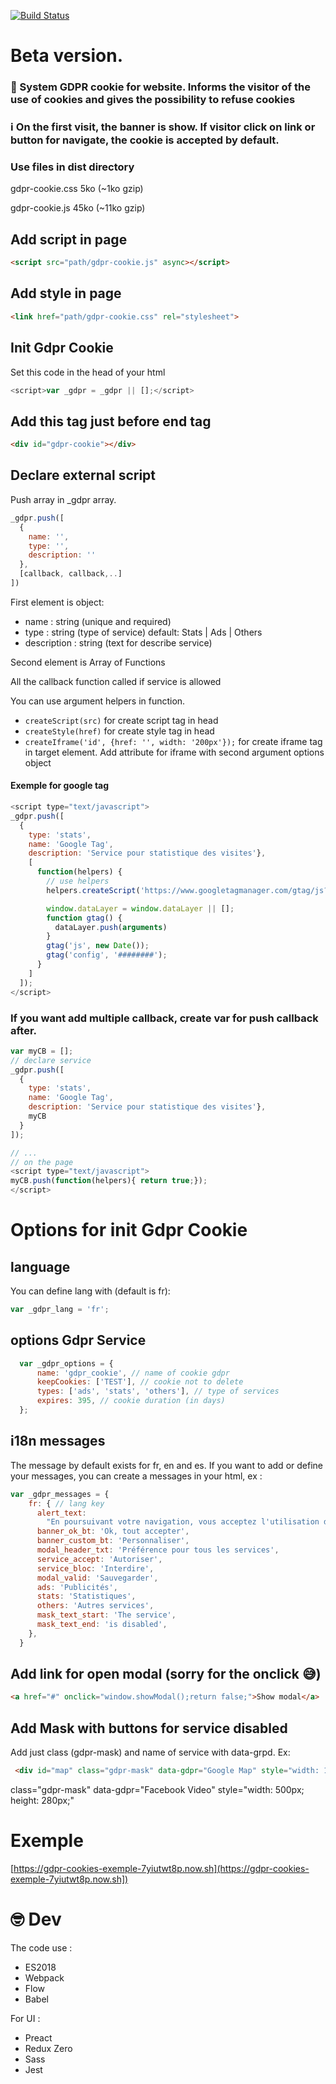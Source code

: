 [![Build Status](https://travis-ci.org/ipatate/gdpr-cookies.svg?branch=develop)](https://travis-ci.org/ipatate/gdpr-cookies)

# Beta version.

### 🍪 System GDPR cookie for website. Informs the visitor of the use of cookies and gives the possibility to refuse cookies

### ℹ️ On the first visit, the banner is show. If visitor click on link or button for navigate, the cookie is accepted by default.

### Use files in dist directory

gdpr-cookie.css 5ko (~1ko gzip)

gdpr-cookie.js 45ko (~11ko gzip)

## Add script in page

```html
<script src="path/gdpr-cookie.js" async></script>
```

## Add style in page

```html
<link href="path/gdpr-cookie.css" rel="stylesheet">
```

## Init Gdpr Cookie

Set this code in the head of your html

```js
<script>var _gdpr = _gdpr || [];</script>
```

## Add this tag just before end tag </body>

```html
<div id="gdpr-cookie"></div>
```

## Declare external script

Push array in _gdpr array.

```js
_gdpr.push([
  {
    name: '',
    type: '',
    description: ''
  },
  [callback, callback,..]
])
```

First element is object:
- name : string (unique and required)
- type : string (type of service) default: Stats | Ads | Others
- description : string (text for describe service)

Second element is Array of Functions

All the callback function called if service is allowed

You can use argument helpers in function.
- ```createScript(src)``` for create script tag in head
- ```createStyle(href)``` for create style tag in head
- ```createIframe('id', {href: '', width: '200px'});``` for create iframe tag in target element. Add attribute for iframe with second argument options object

#### Exemple for google tag

```js
<script type="text/javascript">
_gdpr.push([
  {
    type: 'stats',
    name: 'Google Tag',
    description: 'Service pour statistique des visites'},
    [
      function(helpers) {
        // use helpers
        helpers.createScript('https://www.googletagmanager.com/gtag/js?id=' + keys_api.gtag);

        window.dataLayer = window.dataLayer || [];
        function gtag() {
          dataLayer.push(arguments)
        }
        gtag('js', new Date());
        gtag('config', '########');
      }
    ]
  ]);
</script>
```

### If you want add multiple callback, create var for push callback after.

```js
var myCB = [];
// declare service
_gdpr.push([
  {
    type: 'stats',
    name: 'Google Tag',
    description: 'Service pour statistique des visites'},
    myCB
  }
]);

// ...
// on the page
<script type="text/javascript">
myCB.push(function(helpers){ return true;});
</script>
```


# Options for init Gdpr Cookie

## language

You can define lang with (default is fr):

```js
var _gdpr_lang = 'fr';
```

## options Gdpr Service

```js
  var _gdpr_options = {
      name: 'gdpr_cookie', // name of cookie gdpr
      keepCookies: ['TEST'], // cookie not to delete
      types: ['ads', 'stats', 'others'], // type of services
      expires: 395, // cookie duration (in days)
  };
```

## i18n messages

The message by default exists for fr, en and es.
If you want to add or define your messages, you can create a messages in your html, ex :

```js
var _gdpr_messages = {
    fr: { // lang key
      alert_text:
        "En poursuivant votre navigation, vous acceptez l'utilisation de services tiers pouvant installer des cookies",
      banner_ok_bt: 'Ok, tout accepter',
      banner_custom_bt: 'Personnaliser',
      modal_header_txt: 'Préférence pour tous les services',
      service_accept: 'Autoriser',
      service_bloc: 'Interdire',
      modal_valid: 'Sauvegarder',
      ads: 'Publicités',
      stats: 'Statistiques',
      others: 'Autres services',
      mask_text_start: 'The service',
      mask_text_end: 'is disabled',
    },
  }
```

## Add link for open modal (sorry for the onclick 😅)

```html
<a href="#" onclick="window.showModal();return false;">Show modal</a>
```

## Add Mask with buttons for service disabled

Add just class (gdpr-mask) and name of service with data-grpd. Ex:

```html
 <div id="map" class="gdpr-mask" data-gdpr="Google Map" style="width: 100%; height: 400px;"></div>
 ```

class="gdpr-mask" data-gdpr="Facebook Video" style="width: 500px; height: 280px;"

# Exemple

[https://gdpr-cookies-exemple-7yiutwt8p.now.sh](https://gdpr-cookies-exemple-7yiutwt8p.now.sh])

# 🤓 Dev

The code use :
- ES2018
- Webpack
- Flow
- Babel


For UI :

- Preact
- Redux Zero
- Sass
- Jest
